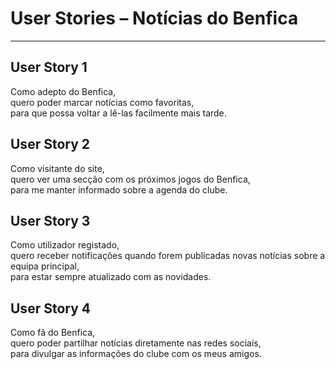 # User Stories – Notícias do Benfica

---

## User Story 1
Como adepto do Benfica,  
quero poder marcar notícias como favoritas,  
para que possa voltar a lê-las facilmente mais tarde.

## User Story 2
Como visitante do site,  
quero ver uma secção com os próximos jogos do Benfica,  
para me manter informado sobre a agenda do clube.

## User Story 3
Como utilizador registado,  
quero receber notificações quando forem publicadas novas notícias sobre a equipa principal,  
para estar sempre atualizado com as novidades.

## User Story 4
Como fã do Benfica,  
quero poder partilhar notícias diretamente nas redes sociais,  
para divulgar as informações do clube com os meus amigos.
